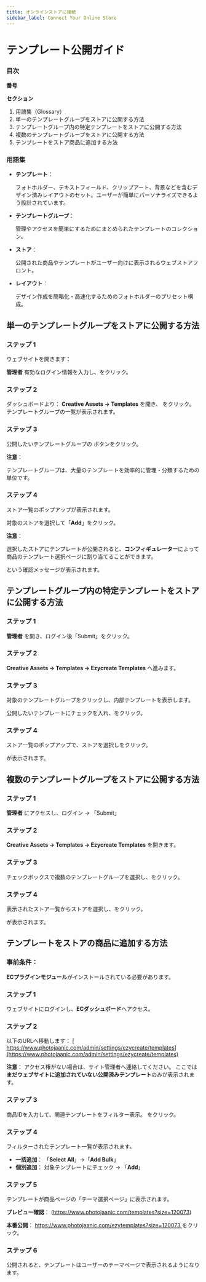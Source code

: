 ```yaml
---
title: オンラインストアに接続
sidebar_label: Connect Your Online Store
---
```

# **テンプレート公開ガイド**

### **目次**

**番号**

**セクション**

1. 用語集（Glossary）
2. 単一のテンプレートグループをストアに公開する方法
3. テンプレートグループ内の特定テンプレートをストアに公開する方法
4. 複数のテンプレートグループをストアに公開する方法
5. テンプレートをストア商品に追加する方法

### **用語集**

* **テンプレート**：


   フォトホルダー、テキストフィールド、クリップアート、背景などを含むデザイン済みレイアウトのセット。ユーザーが簡単にパーソナライズできるよう設計されています。
* **テンプレートグループ**：


   管理やアクセスを簡単にするためにまとめられたテンプレートのコレクション。
* **ストア**：


   公開された商品やテンプレートがユーザー向けに表示されるウェブストアフロント。
* **レイアウト**：


   デザイン作成を簡略化・高速化するためのフォトホルダーのプリセット構成。

## **単一のテンプレートグループをストアに公開する方法**

### **ステップ 1**

ウェブサイトを開きます：
 
**管理者** 
[
](https://admin.ezycreate.com) 有効なログイン情報を入力し、をクリック。

### **ステップ 2**

ダッシュボードより：
 **Creative Assets → Templates** を開き、
 をクリック。
 テンプレートグループの一覧が表示されます。

### **ステップ 3**

公開したいテンプレートグループの ボタンをクリック。

 **注意**：


 テンプレートグループは、大量のテンプレートを効率的に管理・分類するための単位です。

### **ステップ 4**

ストア一覧のポップアップが表示されます。


 対象のストアを選択して「**Add**」をクリック。

**注意**：


 選択したストアにテンプレートが公開されると、**コンフィギュレーター**によって商品のテンプレート選択ページに割り当てることができます。


 という確認メッセージが表示されます。

## **テンプレートグループ内の特定テンプレートをストアに公開する方法**

### **ステップ 1**


**管理者**  [](https://admin.ezycreate.com)を開き、ログイン後「Submit」をクリック。

### **ステップ 2**

**Creative Assets → Templates → Ezycreate Templates** へ進みます。

### **ステップ 3**

対象のテンプレートグループをクリックし、内部テンプレートを表示します。


 公開したいテンプレートにチェックを入れ、をクリック。

### **ステップ 4**

ストア一覧のポップアップで、ストアを選択しをクリック。


 が表示されます。

##  **複数のテンプレートグループをストアに公開する方法**

### **ステップ 1**


**管理者** [](https://admin.ezycreate.com)にアクセスし、ログイン → 「Submit」

### **ステップ 2**

**Creative Assets → Templates → Ezycreate Templates** を開きます。

###  **ステップ 3**

チェックボックスで複数のテンプレートグループを選択し、をクリック。

### **ステップ 4**

表示されたストア一覧からストアを選択し、をクリック。


 が表示されます。

## **テンプレートをストアの商品に追加する方法**

### **事前条件：**

**ECプラグインモジュール**がインストールされている必要があります。

### **ステップ 1**

ウェブサイトにログインし、**ECダッシュボード**へアクセス。

### **ステップ 2**

以下のURLへ移動します：
 [ https://www.photojaanic.com/admin/settings/ezycreate/templates](https://www.photojaanic.com/admin/settings/ezycreate/templates)

 **注意**：
 アクセス権がない場合は、サイト管理者へ連絡してください。
 ここでは**まだウェブサイトに追加されていない公開済みテンプレート**のみが表示されます。

### **ステップ 3**

商品IDを入力して、関連テンプレートをフィルター表示。
 をクリック。

### **ステップ 4**

フィルターされたテンプレート一覧が表示されます。

* **一括追加**：
   「**Select All**」→「**Add Bulk**」
* **個別追加**：
   対象テンプレートにチェック → 「**Add**」

### **ステップ 5**

テンプレートが商品ページの「テーマ選択ページ」に表示されます。

**プレビュー確認**：
 (https://www.photojaanic.com/templates?size=120073)

**本番公開**：
 [https://www.photojaanic.com/ezytemplates?size=120073
](https://www.photojaanic.com/ezytemplates?size=120073) をクリック。

### **ステップ 6**

公開されると、テンプレートはユーザーのテーマページで表示されるようになります。
